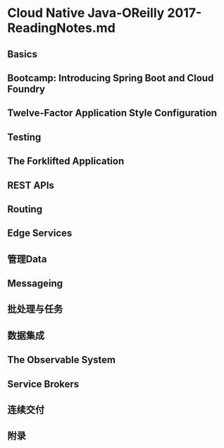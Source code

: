 # Cloud Native Java-OReilly 2017-ReadingNotes.md

## Basics
## Bootcamp: Introducing Spring Boot and Cloud Foundry
## Twelve-Factor Application Style Configuration
## Testing
## The Forklifted Application
## REST APIs
## Routing
## Edge Services
## 管理Data
## Messageing
## 批处理与任务
## 数据集成
## The Observable System
## Service Brokers
## 连续交付
## 附录


